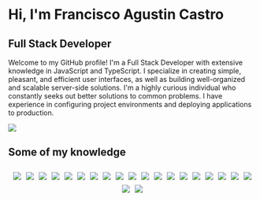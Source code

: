 <div>
  <h1>
    Hi, I'm Francisco Agustin Castro
  </h1>

  <h2>
    Full Stack Developer
  </h2>

  <p>
    Welcome to my GitHub profile! I'm a Full Stack Developer with extensive knowledge in JavaScript and TypeScript. I specialize in creating simple, pleasant, and efficient user interfaces, as well as building well-organized and scalable server-side solutions. I'm a highly curious individual who constantly seeks out better solutions to common problems. I have experience in configuring project environments and deploying applications to production.
  </p>

<div style="display:flex;flex-direction:column;max-height:250px;flex-wrap:wrap;justify-content:center">
  
  <img src="https://github-readme-stats.vercel.app/api/top-langs/?username=IlCabezon&layout=compact&theme=gruvbox" />
 
</div>

<h2>Some of my knowledge</h2> 
   <div style="display:flex; flex-wrap:wrap;gap:10px;padding:10px;justify-content:center">
   <img src="https://img.shields.io/badge/javascript-%23323330.svg?style=for-the-badge&logo=javascript&logoColor=%23F7DF1E"/>
   <img src="https://img.shields.io/badge/typescript-%23007ACC.svg?style=for-the-badge&logo=typescript&logoColor=white"/>

   <img src="https://img.shields.io/badge/react-%2320232a.svg?style=for-the-badge&logo=react&logoColor=%2361DAFB"/>
   <img src="https://img.shields.io/badge/redux-%23593d88.svg?style=for-the-badge&logo=redux&logoColor=white"/>
   <img src="https://img.shields.io/badge/Sequelize-52B0E7?style=for-the-badge&logo=Sequelize&logoColor=white"/>

   <img src="https://img.shields.io/badge/Next-black?style=for-the-badge&logo=next.js&logoColor=white"/>
   <img src="https://img.shields.io/badge/chakra-%234ED1C5.svg?style=for-the-badge&logo=chakraui&logoColor=white"/>
   <img src="https://img.shields.io/badge/express.js-%23404d59.svg?style=for-the-badge&logo=express&logoColor=%2361DAFB"/>

   <img src="https://img.shields.io/badge/html5-%23E34F26.svg?style=for-the-badge&logo=html5&logoColor=white"/>
   <img src="https://img.shields.io/badge/css3-%231572B6.svg?style=for-the-badge&logo=css3&logoColor=white"/>
  <img src="https://img.shields.io/badge/Tailwindcss-%23026AA7.svg?style=for-the-badge&logo=Tailwindcss"/>

   <img src="https://img.shields.io/badge/MongoDB-%234ea94b.svg?style=for-the-badge&logo=mongodb&logoColor=white"/>
   <img src="https://img.shields.io/badge/postgres-%23316192.svg?style=for-the-badge&logo=postgresql&logoColor=white"/>

   <img src="https://img.shields.io/badge/Trello-%23026AA7.svg?style=for-the-badge&logo=Trello&logoColor=white"/>
   <img src="https://img.shields.io/badge/Notion-%23026AA7.svg?style=for-the-badge&logo=Notion&logoColor=white"/>

   <img src="https://img.shields.io/badge/git-%23F05033.svg?style=for-the-badge&logo=git&logoColor=white"/>
   <img src="https://img.shields.io/badge/github-%23121011.svg?style=for-the-badge&logo=github&logoColor=white"/>

   <img src="https://img.shields.io/badge/Visual%20Studio%20Code-0078d7.svg?style=for-the-badge&logo=visual-studio-code&logoColor=white">
   <img src="https://img.shields.io/badge/aws-%23026AA7.svg?style=for-the-badge&logo=amazon&logoColor=white">
   <img src="https://img.shields.io/badge/redis-%23026AA7.svg?style=for-the-badge&logo=redis&logoColor=white">
   <img src="https://img.shields.io/badge/vercel%20services-%23026AA7.svg?style=for-the-badge&logo=vercel&logoColor=white">
  </div>
</div>
